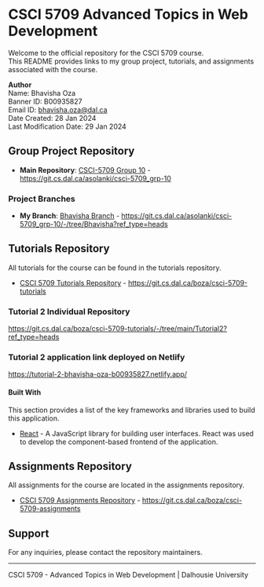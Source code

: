# CSCI 5709 Advanced Topics in Web Development

Welcome to the official repository for the CSCI 5709 course. \
This README provides links to my group project, tutorials, and assignments associated with the course.

**Author** \
Name: Bhavisha Oza \
Banner ID: B00935827 \
Email ID: bhavisha.oza@dal.ca \
Date Created: 28 Jan 2024 \
Last Modification Date: 29 Jan 2024

## Group Project Repository

- **Main Repository**: [CSCI-5709 Group 10](https://git.cs.dal.ca/asolanki/csci-5709_grp-10) - https://git.cs.dal.ca/asolanki/csci-5709_grp-10

### Project Branches

- **My Branch**: [Bhavisha Branch](https://git.cs.dal.ca/asolanki/csci-5709_grp-10/-/tree/Bhavisha?ref_type=heads) - https://git.cs.dal.ca/asolanki/csci-5709_grp-10/-/tree/Bhavisha?ref_type=heads

## Tutorials Repository

All tutorials for the course can be found in the tutorials repository.

- [CSCI 5709 Tutorials Repository](https://git.cs.dal.ca/boza/csci-5709-tutorials) - https://git.cs.dal.ca/boza/csci-5709-tutorials

### Tutorial 2 Individual Repository

https://git.cs.dal.ca/boza/csci-5709-tutorials/-/tree/main/Tutorial2?ref_type=heads

### Tutorial 2 application link deployed on Netlify

https://tutorial-2-bhavisha-oza-b00935827.netlify.app/

#### Built With

This section provides a list of the key frameworks and libraries used to build this application.

* [React](https://reactjs.org/) - A JavaScript library for building user interfaces. React was used to develop the component-based frontend of the application.


## Assignments Repository

All assignments for the course are located in the assignments repository.

- [CSCI 5709 Assignments Repository](https://git.cs.dal.ca/boza/csci-5709-assignments) - https://git.cs.dal.ca/boza/csci-5709-assignments

## Support

For any inquiries, please contact the repository maintainers.

---

CSCI 5709 - Advanced Topics in Web Development | Dalhousie University
